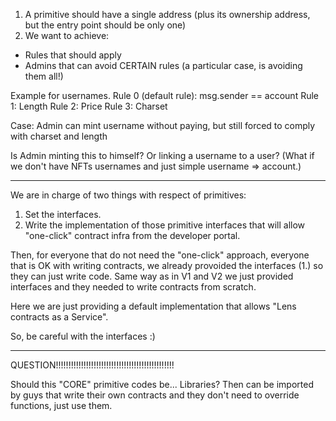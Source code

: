 1. A primitive should have a single address (plus its ownership address, but the entry point should be only one)
2. We want to achieve:

- Rules that should apply
- Admins that can avoid CERTAIN rules (a particular case, is avoiding them all!)

Example for usernames.
Rule 0 (default rule): msg.sender == account
Rule 1: Length
Rule 2: Price
Rule 3: Charset

Case:
Admin can mint username without paying, but still forced to comply with charset and length

Is Admin minting this to himself? Or linking a username to a user?
(What if we don't have NFTs usernames and just simple username => account.)

---

We are in charge of two things with respect of primitives:

1. Set the interfaces.
2. Write the implementation of those primitive interfaces that will allow "one-click" contract infra from the developer portal.

Then, for everyone that do not need the "one-click" approach, everyone that is OK with writing contracts, we already provoided the interfaces (1.)
so they can just write code. Same way as in V1 and V2 we just provided interfaces and they needed to write contracts from scratch.

Here we are just providing a default implementation that allows "Lens contracts as a Service".

So, be careful with the interfaces :)

---

QUESTION!!!!!!!!!!!!!!!!!!!!!!!!!!!!!!!!!!!!!!!!!!!!!!!

Should this "CORE" primitive codes be... Libraries?
Then can be imported by guys that write their own contracts and they don't need to override functions, just use them.
